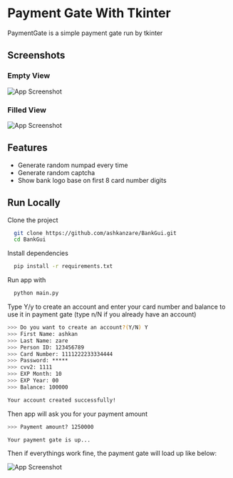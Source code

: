 
# Payment Gate With Tkinter

PaymentGate is a simple payment gate run by tkinter


## Screenshots

### Empty View
![App Screenshot](https://s4.uupload.ir/files/screenshot_(125)_ohs2.png)
### Filled View
![App Screenshot](https://s4.uupload.ir/files/screenshot_(126)_h3z.png)


## Features

- Generate random numpad every time
- Generate random captcha 
- Show bank logo base on first 8 card number digits

  
## Run Locally

Clone the project

```bash
  git clone https://github.com/ashkanzare/BankGui.git
  cd BankGui
```

Install dependencies

```bash
  pip install -r requirements.txt
```

Run app with

```bash
  python main.py

```

Type Y/y to create an account and enter your card number and balance to use it in payment gate
(type n/N if you already have an account)
```bash
>>> Do you want to create an account?(Y/N) Y
>>> First Name: ashkan
>>> Last Name: zare
>>> Person ID: 123456789
>>> Card Number: 1111222233334444
>>> Password: *****
>>> cvv2: 1111
>>> EXP Month: 10
>>> EXP Year: 00
>>> Balance: 100000

Your account created successfully!

```

Then app will ask you for your payment amount

```bash
>>> Payment amount? 1250000

Your payment gate is up...
```
Then if everythings work fine, the payment gate will load up like below:

![App Screenshot](https://s4.uupload.ir/files/screenshot_(127)_8kie.png)
